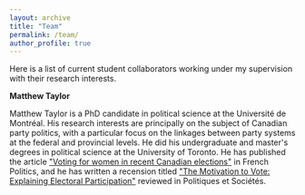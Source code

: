 ```yaml
---
layout: archive
title: "Team"
permalink: /team/
author_profile: true
---
```


Here is a list of current student collaborators working under my supervision with their research interests. 

**Matthew Taylor** 

Matthew Taylor is a PhD candidate in political science at the Université de Montréal. His research interests are principally on the subject of Canadian party politics, with a particular focus on the linkages between party systems at the federal and provincial levels. He did his undergraduate and master's degrees in political science at the University of Toronto. He has published the article ["Voting for women in recent Canadian elections"](https://link.springer.com/article/10.1057/s41253-024-00236-5) in French Politics, and he has written a recension titled ["The Motivation to Vote: Explaining Electoral Participation"](https://www.erudit.org/fr/revues/ps/2022-v41-n1-ps06695/1085195ar/) reviewed in Politiques et Sociétés.

